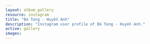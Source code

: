 ```yaml
---
layout: album_gallery
resource: instagram
title: "Bà Tưng - Huyền Anh"
description: "Instagram user profile of Bà Tưng - Huyền Anh."
active: gallery
images:
---
```

